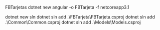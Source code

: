FBTarjetas
dotnet new angular -o FBTarjeta -f netcoreapp3.1

dotnet new sln
dotnet sln add .\FBTarjeta\FBTarjeta.csproj
dotnet sln add .\Common\Common.csproj
dotnet sln add .\Models\Models.csproj